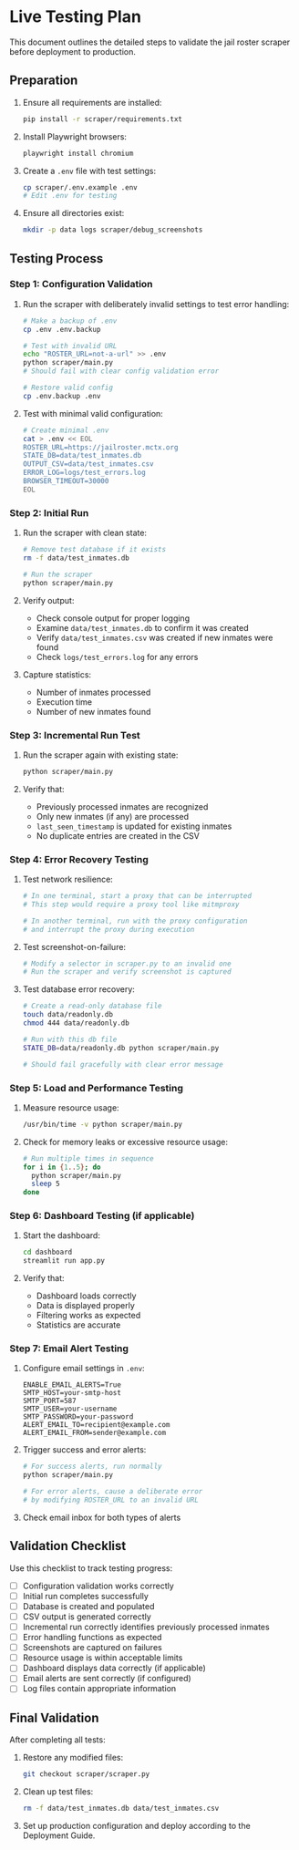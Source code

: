 # Live Testing Plan

This document outlines the detailed steps to validate the jail roster scraper before deployment to production.

## Preparation

1. Ensure all requirements are installed:

   ```bash
   pip install -r scraper/requirements.txt
   ```

2. Install Playwright browsers:

   ```bash
   playwright install chromium
   ```

3. Create a `.env` file with test settings:

   ```bash
   cp scraper/.env.example .env
   # Edit .env for testing
   ```

4. Ensure all directories exist:

   ```bash
   mkdir -p data logs scraper/debug_screenshots
   ```

## Testing Process

### Step 1: Configuration Validation

1. Run the scraper with deliberately invalid settings to test error handling:

   ```bash
   # Make a backup of .env
   cp .env .env.backup
   
   # Test with invalid URL
   echo "ROSTER_URL=not-a-url" >> .env
   python scraper/main.py
   # Should fail with clear config validation error
   
   # Restore valid config
   cp .env.backup .env
   ```

2. Test with minimal valid configuration:

   ```bash
   # Create minimal .env
   cat > .env << EOL
   ROSTER_URL=https://jailroster.mctx.org
   STATE_DB=data/test_inmates.db
   OUTPUT_CSV=data/test_inmates.csv
   ERROR_LOG=logs/test_errors.log
   BROWSER_TIMEOUT=30000
   EOL
   ```

### Step 2: Initial Run

1. Run the scraper with clean state:

   ```bash
   # Remove test database if it exists
   rm -f data/test_inmates.db
   
   # Run the scraper
   python scraper/main.py
   ```

2. Verify output:
   - Check console output for proper logging
   - Examine `data/test_inmates.db` to confirm it was created
   - Verify `data/test_inmates.csv` was created if new inmates were found
   - Check `logs/test_errors.log` for any errors

3. Capture statistics:
   - Number of inmates processed
   - Execution time
   - Number of new inmates found

### Step 3: Incremental Run Test

1. Run the scraper again with existing state:

   ```bash
   python scraper/main.py
   ```

2. Verify that:
   - Previously processed inmates are recognized
   - Only new inmates (if any) are processed
   - `last_seen_timestamp` is updated for existing inmates
   - No duplicate entries are created in the CSV

### Step 4: Error Recovery Testing

1. Test network resilience:

   ```bash
   # In one terminal, start a proxy that can be interrupted
   # This step would require a proxy tool like mitmproxy
   
   # In another terminal, run with the proxy configuration
   # and interrupt the proxy during execution
   ```

2. Test screenshot-on-failure:

   ```bash
   # Modify a selector in scraper.py to an invalid one
   # Run the scraper and verify screenshot is captured
   ```

3. Test database error recovery:

   ```bash
   # Create a read-only database file
   touch data/readonly.db
   chmod 444 data/readonly.db
   
   # Run with this db file
   STATE_DB=data/readonly.db python scraper/main.py
   
   # Should fail gracefully with clear error message
   ```

### Step 5: Load and Performance Testing

1. Measure resource usage:

   ```bash
   /usr/bin/time -v python scraper/main.py
   ```

2. Check for memory leaks or excessive resource usage:

   ```bash
   # Run multiple times in sequence
   for i in {1..5}; do
     python scraper/main.py
     sleep 5
   done
   ```

### Step 6: Dashboard Testing (if applicable)

1. Start the dashboard:

   ```bash
   cd dashboard
   streamlit run app.py
   ```

2. Verify that:
   - Dashboard loads correctly
   - Data is displayed properly
   - Filtering works as expected
   - Statistics are accurate

### Step 7: Email Alert Testing

1. Configure email settings in `.env`:

   ```
   ENABLE_EMAIL_ALERTS=True
   SMTP_HOST=your-smtp-host
   SMTP_PORT=587
   SMTP_USER=your-username
   SMTP_PASSWORD=your-password
   ALERT_EMAIL_TO=recipient@example.com
   ALERT_EMAIL_FROM=sender@example.com
   ```

2. Trigger success and error alerts:

   ```bash
   # For success alerts, run normally
   python scraper/main.py
   
   # For error alerts, cause a deliberate error
   # by modifying ROSTER_URL to an invalid URL
   ```

3. Check email inbox for both types of alerts

## Validation Checklist

Use this checklist to track testing progress:

- [ ] Configuration validation works correctly
- [ ] Initial run completes successfully
- [ ] Database is created and populated
- [ ] CSV output is generated correctly
- [ ] Incremental run correctly identifies previously processed inmates
- [ ] Error handling functions as expected
- [ ] Screenshots are captured on failures
- [ ] Resource usage is within acceptable limits
- [ ] Dashboard displays data correctly (if applicable)
- [ ] Email alerts are sent correctly (if configured)
- [ ] Log files contain appropriate information

## Final Validation

After completing all tests:

1. Restore any modified files:

   ```bash
   git checkout scraper/scraper.py
   ```

2. Clean up test files:

   ```bash
   rm -f data/test_inmates.db data/test_inmates.csv
   ```

3. Set up production configuration and deploy according to the Deployment Guide.